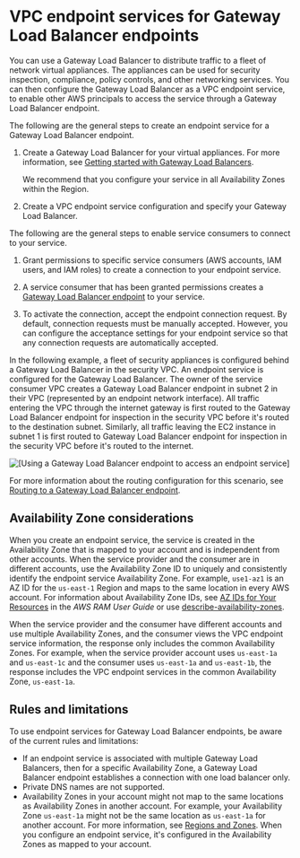 # VPC endpoint services for Gateway Load Balancer endpoints<a name="vpc-endpoint-services-gwlbe"></a>

You can use a Gateway Load Balancer to distribute traffic to a fleet of network virtual appliances\. The appliances can be used for security inspection, compliance, policy controls, and other networking services\. You can then configure the Gateway Load Balancer as a VPC endpoint service, to enable other AWS principals to access the service through a Gateway Load Balancer endpoint\.

The following are the general steps to create an endpoint service for a Gateway Load Balancer endpoint\.

1. Create a Gateway Load Balancer for your virtual appliances\. For more information, see [Getting started with Gateway Load Balancers](https://docs.aws.amazon.com/elasticloadbalancing/latest/gateway/getting-started.html)\.

   We recommend that you configure your service in all Availability Zones within the Region\.

1. Create a VPC endpoint service configuration and specify your Gateway Load Balancer\.

The following are the general steps to enable service consumers to connect to your service\.

1. Grant permissions to specific service consumers \(AWS accounts, IAM users, and IAM roles\) to create a connection to your endpoint service\.

1. A service consumer that has been granted permissions creates a [Gateway Load Balancer endpoint](vpce-gateway-load-balancer.md) to your service\.

1. To activate the connection, accept the endpoint connection request\. By default, connection requests must be manually accepted\. However, you can configure the acceptance settings for your endpoint service so that any connection requests are automatically accepted\.

In the following example, a fleet of security appliances is configured behind a Gateway Load Balancer in the security VPC\. An endpoint service is configured for the Gateway Load Balancer\. The owner of the service consumer VPC creates a Gateway Load Balancer endpoint in subnet 2 in their VPC \(represented by an endpoint network interface\)\. All traffic entering the VPC through the internet gateway is first routed to the Gateway Load Balancer endpoint for inspection in the security VPC before it's routed to the destination subnet\. Similarly, all traffic leaving the EC2 instance in subnet 1 is first routed to Gateway Load Balancer endpoint for inspection in the security VPC before it's routed to the internet\.

![\[Using a Gateway Load Balancer endpoint to access an endpoint service\]](http://docs.aws.amazon.com/vpc/latest/userguide/images/vpc-endpoint-service-gwlbe.png)

For more information about the routing configuration for this scenario, see [Routing to a Gateway Load Balancer endpoint](route-table-options.md#route-tables-gwlbe)\.

## Availability Zone considerations<a name="vpce-endpoint-service-availability-zones-gwlbe"></a>

When you create an endpoint service, the service is created in the Availability Zone that is mapped to your account and is independent from other accounts\. When the service provider and the consumer are in different accounts, use the Availability Zone ID to uniquely and consistently identify the endpoint service Availability Zone\. For example, `use1-az1` is an AZ ID for the `us-east-1` Region and maps to the same location in every AWS account\. For information about Availability Zone IDs, see [AZ IDs for Your Resources](https://docs.aws.amazon.com/ram/latest/userguide/working-with-az-ids.html) in the *AWS RAM User Guide* or use [describe\-availability\-zones](https://docs.aws.amazon.com/cli/latest/reference/ec2/describe-availability-zones.html)\. 

When the service provider and the consumer have different accounts and use multiple Availability Zones, and the consumer views the VPC endpoint service information, the response only includes the common Availability Zones\. For example, when the service provider account uses `us-east-1a` and `us-east-1c` and the consumer uses `us-east-1a` and `us-east-1b`, the response includes the VPC endpoint services in the common Availability Zone, `us-east-1a`\.

## Rules and limitations<a name="endpoint-service-limits-gwlbe"></a>

To use endpoint services for Gateway Load Balancer endpoints, be aware of the current rules and limitations: 
+ If an endpoint service is associated with multiple Gateway Load Balancers, then for a specific Availability Zone, a Gateway Load Balancer endpoint establishes a connection with one load balancer only\.
+ Private DNS names are not supported\.
+ Availability Zones in your account might not map to the same locations as Availability Zones in another account\. For example, your Availability Zone `us-east-1a` might not be the same location as `us-east-1a` for another account\. For more information, see [Regions and Zones](https://docs.aws.amazon.com/AWSEC2/latest/UserGuide/using-regions-availability-zones.html#concepts-regions-availability-zones)\. When you configure an endpoint service, it's configured in the Availability Zones as mapped to your account\.